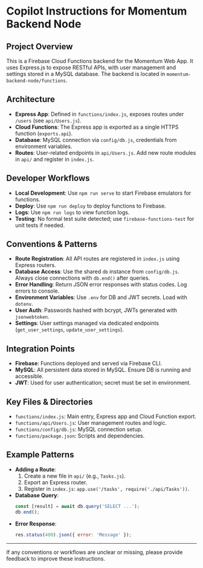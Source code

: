 # Copilot Instructions for Momentum Backend Node

## Project Overview
This is a Firebase Cloud Functions backend for the Momentum Web App. It uses Express.js to expose RESTful APIs, with user management and settings stored in a MySQL database. The backend is located in `momentum-backend-node/functions`.

## Architecture
- **Express App**: Defined in `functions/index.js`, exposes routes under `/users` (see `api/Users.js`).
- **Cloud Functions**: The Express app is exported as a single HTTPS function (`exports.api`).
- **Database**: MySQL connection via `config/db.js`, credentials from environment variables.
- **Routes**: User-related endpoints in `api/Users.js`. Add new route modules in `api/` and register in `index.js`.

## Developer Workflows
- **Local Development**: Use `npm run serve` to start Firebase emulators for functions.
- **Deploy**: Use `npm run deploy` to deploy functions to Firebase.
- **Logs**: Use `npm run logs` to view function logs.
- **Testing**: No formal test suite detected; use `firebase-functions-test` for unit tests if needed.

## Conventions & Patterns
- **Route Registration**: All API routes are registered in `index.js` using Express routers.
- **Database Access**: Use the shared `db` instance from `config/db.js`. Always close connections with `db.end()` after queries.
- **Error Handling**: Return JSON error responses with status codes. Log errors to console.
- **Environment Variables**: Use `.env` for DB and JWT secrets. Load with `dotenv`.
- **User Auth**: Passwords hashed with bcrypt, JWTs generated with `jsonwebtoken`.
- **Settings**: User settings managed via dedicated endpoints (`get_user_settings`, `update_user_settings`).

## Integration Points
- **Firebase**: Functions deployed and served via Firebase CLI.
- **MySQL**: All persistent data stored in MySQL. Ensure DB is running and accessible.
- **JWT**: Used for user authentication; secret must be set in environment.

## Key Files & Directories
- `functions/index.js`: Main entry, Express app and Cloud Function export.
- `functions/api/Users.js`: User management routes and logic.
- `functions/config/db.js`: MySQL connection setup.
- `functions/package.json`: Scripts and dependencies.

## Example Patterns
- **Adding a Route**:
  1. Create a new file in `api/` (e.g., `Tasks.js`).
  2. Export an Express router.
  3. Register in `index.js`: `app.use('/tasks', require('./api/Tasks'))`.
- **Database Query**:
  ```js
  const [result] = await db.query('SELECT ...');
  db.end();
  ```
- **Error Response**:
  ```js
  res.status(400).json({ error: 'Message' });
  ```

---

If any conventions or workflows are unclear or missing, please provide feedback to improve these instructions.
